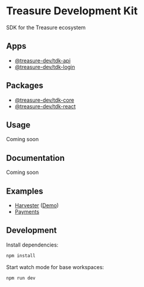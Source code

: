 # Treasure Development Kit

SDK for the Treasure ecosystem

## Apps

- [@treasure-dev/tdk-api](./apps/api)
- [@treasure-dev/tdk-login](./apps/login)

## Packages

- [@treasure-dev/tdk-core](./packages/core)
- [@treasure-dev/tdk-react](./packages/react)

## Usage

Coming soon

## Documentation

Coming soon

## Examples

- [Harvester](./examples/harvester) ([Demo](https://tdk-examples-harvester.vercel.app))
- [Payments](./examples/payments)

## Development

Install dependencies:

```bash
npm install
```

Start watch mode for base workspaces:

```bash
npm run dev
```
